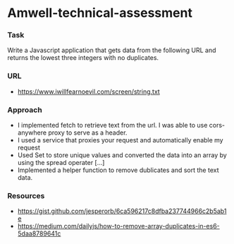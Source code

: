 # Amwell-technical-assessment
### Task
Write a Javascript application that gets data from the following URL and returns the lowest three integers with no duplicates.
### URL
- https://www.iwillfearnoevil.com/screen/string.txt

### Approach
- I implemented fetch to retrieve text from the url. I was able to use cors-anywhere proxy to serve as a header.
- I used a service that proxies your request and automatically enable my request
- Used Set to store unique values and converted the data into an array by using the spread operater [...]
- Implemented a helper function to remove dublicates and sort the text data.


### Resources
- https://gist.github.com/jesperorb/6ca596217c8dfba237744966c2b5ab1e
- https://medium.com/dailyjs/how-to-remove-array-duplicates-in-es6-5daa8789641c